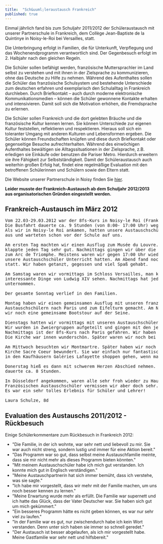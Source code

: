 ```yaml
---
title:  "Sch&uuml;leraustausch Frankreich"
published: true
---
```


Einmal j&auml;hrlich fand bis zum Schuljahr 2011/2012 der Sch&uuml;leraustausch mit unserer Partnerschule in Frankreich, dem Collège Jean-Baptiste de la Quintinye in Noisy-le-Roi bei Versailles, statt. 

Die Unterbringung erfolgt in Familien, die f&uuml;r Unterkunft, Verpflegung und das Wochenendprogramm verantwortlich sind. Der Gegenbesuch erfolgt im 2. Halbjahr nach den gleichen Regeln. 

Die Sch&uuml;ler sollen bef&auml;higt werden, franz&ouml;sische Muttersprachler im Land selbst zu verstehen und mit ihnen in der Zielsprache zu kommunizieren, ohne das Deutsche zu Hilfe zu nehmen. W&auml;hrend des Aufenthaltes sollen die Sch&uuml;ler das franz&ouml;sische Schulsystem und bestehende Unterschiede zum deutschen erfahren und exemplarisch den Schulalltag in Frankreich durchleben. Durch Briefkontakt – auch durch moderne elektronische Kommunikationsmedien – k&ouml;nnen die Sch&uuml;ler gewonnene Kontakte erhalten und intensivieren. Damit soll sich die Motivation erh&ouml;hen, die Fremdsprache zu erlernen.

Die Sch&uuml;ler sollen Frankreich und die dort gelebten Br&auml;uche und die franz&ouml;sische Kultur kennen lernen. Sie k&ouml;nnen Unterschiede zur eigenen Kultur feststellen, reflektieren und respektieren. Hieraus soll sich ein toleranter Umgang mit anderen Kulturen und Lebensformen ergeben. Die Sch&uuml;ler k&ouml;nnen Freundschaften kn&uuml;pfen und diese durch Briefkontakt oder gegenseitige Besuche aufrechterhalten. W&auml;hrend des einw&ouml;chigen Aufenthaltes bew&auml;ltigen sie Alltagssituationen in der Zielsprache, z.B. erledigen sie Eink&auml;ufe oder benutzen die Pariser Metro. Hierdurch erweitern sie ihre F&auml;higkeit zur Selbstst&auml;ndigkeit. Damit der Sch&uuml;leraustausch auch weiterhin gro&szlig;en Erfolg hat, findet eine regelm&auml;&szlig;ige Evaluation mit den betroffenen Sch&uuml;lerinnen und Sch&uuml;lern sowie den Eltern statt. 

Die Website unserer Partnerschule in Noisy finden Sie [hier](http://www.clg-quintinye-noisy.ac-versailles.fr/). 

**Leider musste der Frankreich-Austausch ab dem Schuljahr 2012/2013 aus organisatorischen Gr&uuml;nden eingestellt werden.**



## Frankreich-Austausch im M&auml;rz 2012

<pre>
Vom 22.03-29.03.2012 war der 8fs-Kurs in Noisy-le Roi (Frankreich) zum Austausch.
Die Busfahrt dauerte ca. 9 Stunden (von 8:00- 17:00 Uhr) wegen dem vielen Verkehr. 
Als wir in Noisy-le Roi ankamen, hatten unsere Austauschsch&uuml;ler gerade Schule 
aus und warteten schon vor der Schule auf uns.

Am ersten Tag machten wir einen Ausflug zum Musée du Louvre. Die Fahrt mit der Metro 
klappte jeden Tag sehr gut. Nachmittags gingen wir &uuml;ber die Champs Elysées und 
zum Arc de Triomphe. Meistens waren wir gegen 17:00 Uhr wieder an der Schule, da 
unsere Austauschsch&uuml;ler Unterricht hatten. Am Abend fand noch der "Bunte Abend" 
statt. Wir haben getanzt, gegessen und viel Spa&szlig; gehabt. 

Am Samstag waren wir vormittags im Schloss Versailles, man konnte dort viele 
interessante Dinge von Ludwig XIV sehen. Nachmittags hat jeder etwas mit seiner Familie 
unternommen.

Der gesamte Sonntag verlief in den Familien.

Montag haben wir einen gemeinsamen Ausflug mit unseren franz&ouml;sischen 
Austauschsch&uuml;lern nach Paris und zum Eifelturm gemacht. Am Nachmittag machten 
wir noch eine gemeinsame Bootstour auf der Seine. 

Dienstags hatten wir vormittags mit unseren Austauschsch&uuml;lern Unterricht im Collége. 
Wir wurden in Zweiergruppen aufgeteilt und gingen mit den jeweiligen Klassen zum Unterricht.
Nachmittags ist der 8fs-Kurs nach Paris gefahren. Wir haben dort Notre Dame besucht. 
Die Kirche war innen wundersch&ouml;n. Sp&auml;ter waren wir noch bei Ile de la Cité.

Am Mittwoch besuchten wir Montmartre. Sp&auml;ter haben wir noch die wundersch&ouml;ne 
Kirche Sacre Coeur bewundert. Sie war einfach nur fantastisch! Nachmittags konnten wir 
in den Kaufh&auml;usern Galéries Lafayette shoppen gehen, wenn man genug Geld hatte. 

Donerstag hie&szlig; es dann mit schwerem Herzen Abschied nehmen. Die Fahrt nach Hause 
dauerte ca. 8 Stunden.

In D&uuml;sseldorf angekommen, waren alle sehr froh wieder zu Hause zu sein. Unsere 
Franz&ouml;sischen Austauschsch&uuml;ler vermissen wir aber doch sehr.
Es war ein sehr tolles Erlebnis f&uuml;r Sch&uuml;ler und Lehrer!

Laura Schulze, 8d 
</pre>

## Evaluation des Austauschs 2011/2012 - R&uuml;ckbesuch

Einige Sch&uuml;lerkommentare zum R&uuml;ckbesuch in Frankreich 2012: 

- "Die Familie, in der ich wohnte, war sehr nett und liebevoll zu mir. Sie war auch nicht streng, sondern lustig und immer f&uuml;r eine Aktion bereit."
- "Das Programm war so gut, dass selbst meine Austauschfamilie meinte, dass sie mir nicht mehr als dieses Programm bieten k&ouml;nnten."
- "Mit meinem Austauschsch&uuml;ler habe ich mich gut verstanden. Ich konnte mich gut in Englisch verst&auml;ndigen."
- "Meine Austauschpartnerin hat sich immer bem&uuml;ht, dass ich verstehe, was sie sagte."
- "Ich habe mir vorgestellt, dass wir mehr mit der Familie machen, um uns noch besser kennen zu lernen."
- "Meine Erwartung wurde mehr als erf&uuml;llt. Die Familie war supernett und ich hatte das Gl&uuml;ck, dass der Vater Deutscher war. Sie haben sich gut um mich gek&uuml;mmert."
- "Ein besseres Programm h&auml;tte es nicht geben k&ouml;nnen, es war nur sehr viel zu laufen."
- "In der Familie war es gut, nur zwischendurch habe ich kein Wort verstanden. Denn unter sich haben sie immer so schnell geredet."
- "Der Austausch ist besser abgelaufen, als ich mir vorgestellt habe. Meine Gastfamilie war sehr nett und hilfsbereit." 
